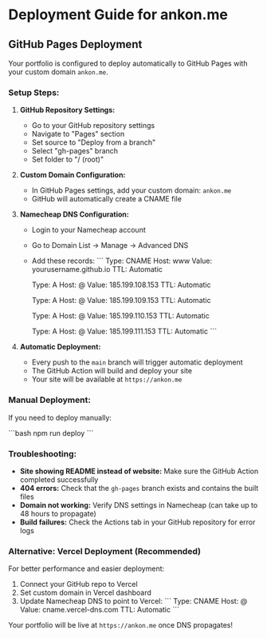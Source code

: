# Deployment Guide for ankon.me

## GitHub Pages Deployment

Your portfolio is configured to deploy automatically to GitHub Pages with your custom domain `ankon.me`.

### Setup Steps:

1. **GitHub Repository Settings:**
   - Go to your GitHub repository settings
   - Navigate to "Pages" section
   - Set source to "Deploy from a branch"
   - Select "gh-pages" branch
   - Set folder to "/ (root)"

2. **Custom Domain Configuration:**
   - In GitHub Pages settings, add your custom domain: `ankon.me`
   - GitHub will automatically create a CNAME file

3. **Namecheap DNS Configuration:**
   - Login to your Namecheap account
   - Go to Domain List → Manage → Advanced DNS
   - Add these records:
     \`\`\`
     Type: CNAME
     Host: www
     Value: yourusername.github.io
     TTL: Automatic
     
     Type: A
     Host: @
     Value: 185.199.108.153
     TTL: Automatic
     
     Type: A
     Host: @
     Value: 185.199.109.153
     TTL: Automatic
     
     Type: A
     Host: @
     Value: 185.199.110.153
     TTL: Automatic
     
     Type: A
     Host: @
     Value: 185.199.111.153
     TTL: Automatic
     \`\`\`

4. **Automatic Deployment:**
   - Every push to the `main` branch will trigger automatic deployment
   - The GitHub Action will build and deploy your site
   - Your site will be available at `https://ankon.me`

### Manual Deployment:

If you need to deploy manually:

\`\`\`bash
npm run deploy
\`\`\`

### Troubleshooting:

- **Site showing README instead of website:** Make sure the GitHub Action completed successfully
- **404 errors:** Check that the `gh-pages` branch exists and contains the built files
- **Domain not working:** Verify DNS settings in Namecheap (can take up to 48 hours to propagate)
- **Build failures:** Check the Actions tab in your GitHub repository for error logs

### Alternative: Vercel Deployment (Recommended)

For better performance and easier deployment:

1. Connect your GitHub repo to Vercel
2. Set custom domain in Vercel dashboard
3. Update Namecheap DNS to point to Vercel:
   \`\`\`
   Type: CNAME
   Host: @
   Value: cname.vercel-dns.com
   TTL: Automatic
   \`\`\`

Your portfolio will be live at `https://ankon.me` once DNS propagates!
